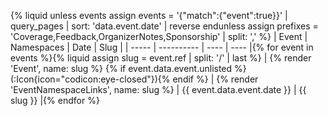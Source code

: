 {% liquid
unless events
  assign events = '{"match":{"event":true}}' | query_pages | sort: 'data.event.date' | reverse
endunless
assign prefixes = 'Coverage,Feedback,OrganizerNotes,Sponsorship' | split: ','
%}
| Event | Namespaces | Date | Slug |
| ----- | ---------- | ---- | ---- |{% for event in events %}{% liquid
assign slug = event.ref | split: '/' | last
%}
| {% render 'Event', name: slug %} {% if event.data.event.unlisted %}(:Icon{icon="codicon:eye-closed"}){% endif %} | {% render 'EventNamespaceLinks', name: slug %} | {{ event.data.event.date }} | {{ slug }} |{% endfor %}